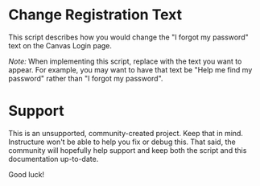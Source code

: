 Change Registration Text
======

This script describes how you would change the "I forgot my password" text on the Canvas Login page.

*Note:* When implementing this script, replace <replacement> with the text you want to appear. For example, you may want to have that text be "Help me find my password" rather than "I forgot my password".


Support
======

This is an unsupported, community-created project. Keep that in mind.
Instructure won't be able to help you fix or debug this. That said, the
community will hopefully help support and keep both the script and this
documentation up-to-date.

Good luck!
